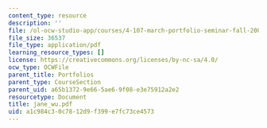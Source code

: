 ```yaml
---
content_type: resource
description: ''
file: /ol-ocw-studio-app/courses/4-107-march-portfolio-seminar-fall-2003/a1c984c30c7812d9f399e7fc73ce4573_jane_wu.pdf
file_size: 36537
file_type: application/pdf
learning_resource_types: []
license: https://creativecommons.org/licenses/by-nc-sa/4.0/
ocw_type: OCWFile
parent_title: Portfolios
parent_type: CourseSection
parent_uid: a65b1372-9e66-5ae6-9f08-e3e75912a2e2
resourcetype: Document
title: jane_wu.pdf
uid: a1c984c3-0c78-12d9-f399-e7fc73ce4573
---
```

